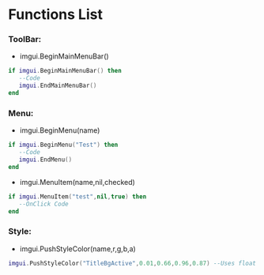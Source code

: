          Functions List
==============
### ToolBar:
*     imgui.BeginMainMenuBar()
```lua
if imgui.BeginMainMenuBar() then
   --Code
   imgui.EndMainMenuBar()
end
```

### Menu:
* imgui.BeginMenu(name)
```lua
if imgui.BeginMenu("Test") then
   --Code
   imgui.EndMenu()
end
```

* imgui.MenuItem(name,nil,checked)
```lua
if imgui.MenuItem("test",nil,true) then
   --OnClick Code
end
```

### Style:
* imgui.PushStyleColor(name,r,g,b,a)
```lua
imgui.PushStyleColor("TitleBgActive",0.01,0.66,0.96,0.87) --Uses float values: 1 -> 255, 0 -> 0
```
